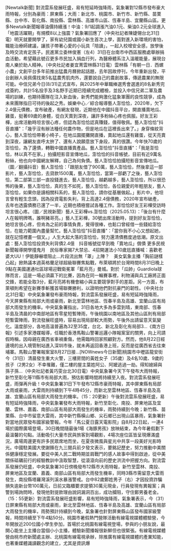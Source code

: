 [Newtalk新聞] 對流雲系發展旺盛，易有短延時強降雨，氣象署對12縣市發布豪大雨特報，分別為豪雨：屏東縣；大雨：新北市、桃園市、新竹市、新竹縣、苗栗縣、台中市、彰化縣、南投縣、雲林縣、高雄市山區、恆春半島、宜蘭縣山區。更多Newtalk新聞報導油價持續漲！中油：9/1起調漲汽油0.1元、柴油0.2元全球進入「地震活躍期」有規模8以上強震？氣象署回應了（中央社記者陳婕翎台北31日電）明天就要開學了，家有幼兒園或國小新生首次上學，面對進入新環境的害怕，職能治療師建議，讓孩子帶著心愛的小玩具「陪讀」，一起入校增安全感，放學後及時交流肯定孩子。民進黨立委林俊憲（左4）31日在台南市中西區服務處舉辦捐血活動，希望藉此號召更多市民加入捐血行列，為醫療體系注入溫暖能量，展現台南人樂於助人精神。（中央社記者姜宜菁雲林縣31日電）雲林縣「有朝一日．西螺小農」文創平台多年前推出猛農月曆掀起話題，去年因故停刊，今年重新出發，平台創辦人吳佩儒找來5名猛農秀肌肉外，還要說自己的農創故事，傳遞農業的無限可能。中信兄弟今日(8/31)正式宣布，與2025年中華職棒選秀會選進的8名新秀完成簽約，共計5名投手及3名野手近期已陸續完成體檢，並投入中信兄弟二軍及農場的訓練，也期待團隊在注入新血後，新秀們能夠激化猛象軍團的良性競爭，成為未來團隊指日可待的後起之秀。娛樂中心／綜合報導藝人澎恰恰，2020年，欠下2.4億元債務，宣布破產，有網友發現，近期他在中國抖音平台，開直播賣地瓜、雞蛋，挺著69歲的身體，從白天賣到深夜，讓許多粉絲心疼也佩服。好友王彩樺，出席活動時坦言很心疼，但認為澎恰恰認真賺錢，值得敬佩。藝人澎恰恰"抖音直播"：「幾乎沒有辦法種任何農作物，但是地瓜在這裡長出來了。」身穿條紋背心，藝人澎恰恰帶著小椅子，在地瓜園擺攤開直播，賣起地瓜還有雞蛋，從天亮賣到深夜，讓網友直呼太拚了、還有人說願意放下身段，真的很讚。今年快70歲的澎恰恰，為了還債，轉戰中國直播賣產品。藝人澎恰恰"抖音直播"：「我是澎恰恰，林以真不在家。」拍攝短影音宣傳地瓜，澎恰恰的抖音帳號，目前有近9萬名粉絲，他也向中國網友解釋，自己為何負債。藝人澎恰恰拍攝短影音宣傳地瓜。（圖／翻攝抖音）藝人澎恰恰：「跟朋友借了900萬，藝人澎恰恰，然後拿這一部影片，藝人澎恰恰，去貸款1500萬，藝人澎恰恰，當第一部虧了之後，藝人澎恰恰，第二部第三部一直投錢進去，藝人澎恰恰，越虧越多，藝人澎恰恰，所以很恐怖的後果，藝人澎恰恰，真的生不如死，藝人澎恰恰，各位親愛的年輕朋友，藝人澎恰恰，如果你是讀相關科系的，藝人澎恰恰，請你從基層做起。」影片中，他坦言曾有輕生念頭，因為投資電影失利，背上高達2.4億債務，2020年宣布破產，去年也透露債務已還了一半，近期也積極嘗試各種工作。澎恰恰好友王彩樺受訪時坦言很心疼。（圖／民視新聞）藝人王彩樺vs.澎恰恰（2025.05.13）：「後台有什麼人在報明牌嗎，誰啊豬哥亮。」藝人王彩樺，30號出席活動時，提到好友澎恰恰，她坦言很心疼，但肯為之前的事情負責，覺得很棒，也鬆口曾經借一些錢給澎恰恰，在能力範圍內盡量幫忙。藝人澎恰恰"抖音直播"：「當你我不小心又想起她，就在記憶裡畫一個叉。」人生大起大落的澎恰恰，努力還清債務度過低潮。原文出處：藝人澎恰恰投資失利背債2.4億　抖音帳號從早到晚「賣地瓜」償債 更多民視新聞報導開學撞鬼月　民俗專家揭7大禁忌、4招開運法小10歲尪直播喊：喜歡老婆大UU！伊能靜嚇壞阻止…片段流出無「罩」上陣？　美女氣象主播「胸前謎樣凸起」掀熱議本週英格蘭足球超級聯賽焦點戰，布萊頓將於台灣時間8月31日晚上9點在美國運通社區球場迎戰衛冕軍「藍月亮」曼城。對於「瓜帥」Guardiola球隊而言，這是一場必須贏下的比賽，因為在同一輪賽事裡，利物浦與兵工廠將正面交鋒，若能全取3分，藍月亮將有機會縮小與主要競爭對手的差距。另一方面，布萊頓則希望在新賽季斬獲首場聯賽勝利，以證明他們對抗豪門的韌性。（中央社台北31日電）中央氣象署發布豪雨特報，對流雲系發展旺盛，易有短延時強降雨，今天屏東縣有局部大雨或豪雨，新北至雲林地區、恆春半島及高雄、宜蘭山區有局部大雨發生的機率。中央氣象署指出，31日各地大多為多雲到晴，東南部、恆春半島及清晨的中南部地區有零星短暫陣雨，午後桃園以南地區及其他山區則有局部短暫雷陣雨，對流發展旺盛時，容易出現局部較大雨勢，午後外出請留意天氣變化。溫度部分，各地高溫普遍為32至35度，台北、新北及彰化有局部3...《南方日報》引述多家港媒報導，任職於香港馬鞍山警署巡邏小隊報案室的關男，向上司請假時稱，因母親在廣西省車禍重傷，他需臨時回家照顧對方。然而，他8月22日經邊境的出入境管制站進入深圳市後，就未再返回香港上班，反而是從廣西省去往柬埔寨。馬鞍山警署報案室8月27日接...[NOWnews今日新聞]桃園市中壢區龍安街今（31日）清晨發生重大火警，三樓房間的黃姓女子（35歲）及4名10歲、9歲的孩子（2男2女）不幸罹難，僅二樓的屋主葉姓阿公、阿嬤逃過一劫。得知媳婦與孫子孫...（中央社記者黃巧雯台北30日電）中央氣象署今天下午發布大雨特報，新竹至彰化等11縣市有局部大雨，預估影響時間將持續至入夜。對流雲系發展旺盛，雨彈再升級！中央氣象署31日下午發布12縣市豪雨特報，其中屏東縣有局部大雨或豪雨，大雷雨則持續到下午4時45分，而新北至雲林地區、恆春半島及高雄、宜蘭山區有局部大雨發生的機率。（15：20更新）午後對流雲系發展旺盛，易有短延時強降雨，中央氣象署發布大雨特報，新竹至彰化、南投、屏東地區及宜蘭、雲林、嘉義、南部山區有局部大雨發生的機率，雨勢持續到今晚；新竹縣、苗栗縣、台中市留意大雷雨，其中新竹縣橫山鄉、尖石鄉已出現山區暴雨，氣象署針對當地民眾發布國家級警報。今年「馬公夏日露天電影院」自8月22日起，一連4場於國際廣場登場，30日晚間隨最後1場《海豚男孩》放映結束，為今年暑假劃下最溫馨的句點。活動吸引大量市民與旅客到場觀影，4場次座位區皆呈現爆滿盛況，廣場周邊更有許多民眾席地而坐，在夏夜微風與星光中共享一段美好光影時光。中國駐美國大使謝鋒在九三閱兵前夕發文表示，要銘記歷史，努力推動中美關係健康穩定發展。要從中美人民二戰時期並肩戰鬥的感人故事中得到啟迪，從中美關係砥礪前行的經驗教訓中汲取智慧，從滾滾向前的歷史洪流中把握方向。對流雲系發展仍旺盛，中央氣象署30日傍晚發布12縣市大雨特報，新竹至雲林、南投、屏東地區及宜蘭、嘉義、南部山區有局部大雨發生機率，同時3縣市需留意大雷雨發生，南投縣塔羅灣溪列溪水暴漲警戒。台中82歲鄭姓男子（右）才因投資詐騙損失逾新台幣100萬元，日前又臨櫃要求提領30萬元現金，行員發現有異報案；員警到場詢問時，發現他對提款理由說詞漏洞百出，成功攔阻，守住鄭男養老金。（15：55更新）對流雲系發展旺盛影響，易有短時強降雨，氣象署表示，今（31）日屏東縣有局部大雨或豪雨，新北至雲林地區、恆春半島及高雄、宜蘭山區有局部大雨發生的機率，雨勢預計持續到今晚，氣象署也針對屏東縣山區發布國家級警報，時間持續至下午4點50分。桃園市暑假熱門營隊活動有線電視媒體體驗營，今年開放近200位國小學生參加，首場於北桃園有線電視登場，參與的小朋友說，最開心能坐上主播台當個小小主播，體驗新聞播報很新鮮但也很緊張。有線電視媒體營由桃市府新聞處主辦、北桃園有線電視承辦，除推廣有線電視媒體的產業知能，也著重媒體識讀觀念的建立，尤其是資訊爆